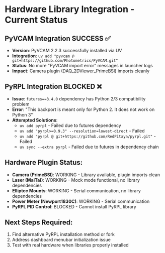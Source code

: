 # Hardware Library Integration - Current Status

## PyVCAM Integration SUCCESS ✅
- **Version**: PyVCAM 2.2.3 successfully installed via UV
- **Integration**: `uv add "pyvcam @ git+https://github.com/Photometrics/PyVCAM.git"`
- **Status**: No more "PyVCAM import error" messages in launcher logs
- **Impact**: Camera plugin (DAQ_2DViewer_PrimeBSI) imports cleanly

## PyRPL Integration BLOCKED ❌
- **Issue**: `futures==3.4.0` dependency has Python 2/3 compatibility problem
- **Error**: "This backport is meant only for Python 2. It does not work on Python 3"
- **Attempted Solutions**:
  - `uv add pyrpl` - Failed due to futures dependency
  - `uv add "pyrpl>=0.9.3" --resolution=lowest-direct` - Failed
  - `uv add "pyrpl @ git+https://github.com/RedPitaya/pyrpl.git"` - Failed
  - `uv sync --extra pyrpl` - Failed due to futures in dependency chain

## Hardware Plugin Status:
- **Camera (PrimeBSI)**: WORKING - Library available, plugin imports clean
- **Laser (MaiTai)**: WORKING - Mock mode functional, no library dependencies
- **Elliptec Mounts**: WORKING - Serial communication, no library dependencies  
- **Power Meter (Newport1830C)**: WORKING - Serial communication
- **PyRPL PID Control**: BLOCKED - Cannot install PyRPL library

## Next Steps Required:
1. Find alternative PyRPL installation method or fork
2. Address dashboard menubar initialization issue
3. Test with real hardware when libraries properly installed